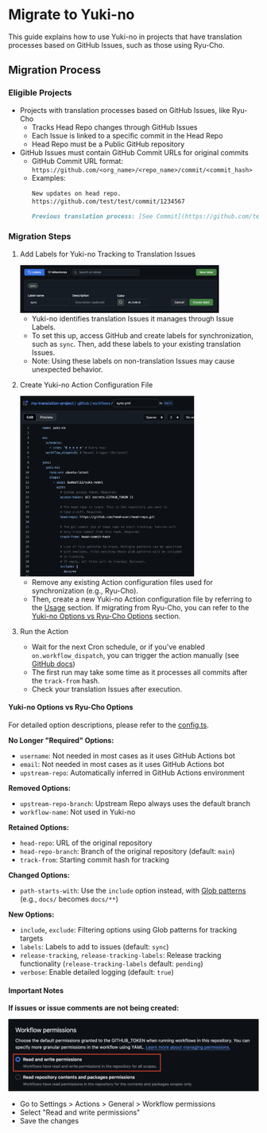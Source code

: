 # Migrate to Yuki-no

This guide explains how to use Yuki-no in projects that have translation processes based on GitHub Issues, such as those using Ryu-Cho.

## Migration Process

### Eligible Projects

- Projects with translation processes based on GitHub Issues, like Ryu-Cho
  - Tracks Head Repo changes through GitHub Issues
  - Each Issue is linked to a specific commit in the Head Repo
  - Head Repo must be a Public GitHub repository
- GitHub Issues must contain GitHub Commit URLs for original commits
  - GitHub Commit URL format: `https://github.com/<org_name>/<repo_name>/commit/<commit_hash>`
  - Examples:
    ```
    New updates on head repo.
    https://github.com/test/test/commit/1234567
    ```
    ```md
    Previous translation process: [See Commit](https://github.com/test/test/commit/1234567)
    ```

### Migration Steps

1. Add Labels for Yuki-no Tracking to Translation Issues

   <img width="400" src="./docs/create-sync-label.webp" title="Create Sync Label" alt="Create Sync Label">

   - Yuki-no identifies translation Issues it manages through Issue Labels.
   - To set this up, access GitHub and create labels for synchronization, such as `sync`. Then, add these labels to your existing translation Issues.
   - Note: Using these labels on non-translation Issues may cause unexpected behavior.

2. Create Yuki-no Action Configuration File

   <img width="350" src="./docs/create-an-action.webp" title="Create an Action" alt="Create an Action">

   - Remove any existing Action configuration files used for synchronization (e.g., Ryu-Cho).
   - Then, create a new Yuki-no Action configuration file by referring to the [Usage](https://github.com/Gumball12/yuki-no?tab=readme-ov-file#usage) section. If migrating from Ryu-Cho, you can refer to the [Yuki-no Options vs Ryu-Cho Options](#yuki-no-options-vs-ryu-cho-options) section.

3. Run the Action

   - Wait for the next Cron schedule, or if you've enabled `on.workflow_dispatch`, you can trigger the action manually (see [GitHub docs](https://docs.github.com/en/actions/managing-workflow-runs-and-deployments/managing-workflow-runs/manually-running-a-workflow))
   - The first run may take some time as it processes all commits after the `track-from` hash.
   - Check your translation Issues after execution.

#### Yuki-no Options vs Ryu-Cho Options

For detailed option descriptions, please refer to the [config.ts](./src/config.ts).

**No Longer "Required" Options:**

- `username`: Not needed in most cases as it uses GitHub Actions bot
- `email`: Not needed in most cases as it uses GitHub Actions bot
- `upstream-repo`: Automatically inferred in GitHub Actions environment

**Removed Options:**

- `upstream-repo-branch`: Upstream Repo always uses the default branch
- `workflow-name`: Not used in Yuki-no

**Retained Options:**

- `head-repo`: URL of the original repository
- `head-repo-branch`: Branch of the original repository (default: `main`)
- `track-from`: Starting commit hash for tracking

**Changed Options:**

- `path-starts-with`: Use the `include` option instead, with [Glob patterns](https://github.com/micromatch/picomatch?tab=readme-ov-file#advanced-globbing) (e.g., `docs/` becomes `docs/**`)

**New Options:**

- `include`, `exclude`: Filtering options using Glob patterns for tracking targets
- `labels`: Labels to add to issues (default: `sync`)
- `release-tracking`, `release-tracking-labels`: Release tracking functionality (`release-tracking-labels` default: `pending`)
- `verbose`: Enable detailed logging (default: `true`)

#### Important Notes

**If issues or issue comments are not being created:**

![settings](./docs/settings.webp)

- Go to Settings > Actions > General > Workflow permissions
- Select "Read and write permissions"
- Save the changes
